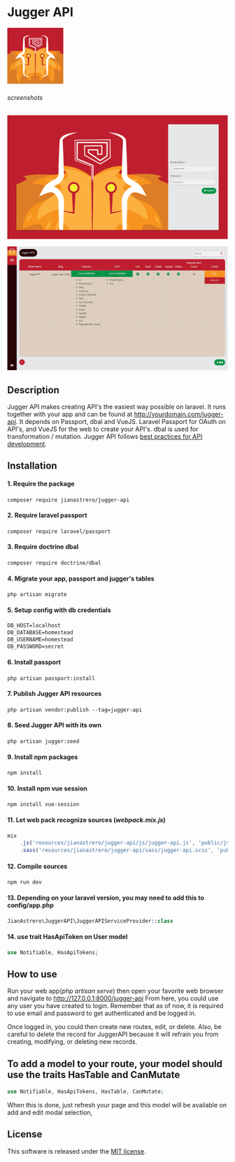 # Jugger API

![Jugger API](src/public/favicon.png)

###### screenshots

![Jugger API](login-screenshot.png)

![Jugger API](home-screenshot.png)

## Description
Jugger API makes creating API's the easiest way possible on laravel. It runs together with your app and can be found at http://yourdomain.com/jugger-api. It depends on Passport, dbal and VueJS. Laravel Passport for OAuth on API's, and VueJS for the web to create your API's. dbal is used for transformation / mutation. Jugger API follows [best practices for API development](https://blog.mwaysolutions.com/2014/06/05/10-best-practices-for-better-restful-api/).

## Installation
#### 1. Require the package
`composer require jianastrero/jugger-api`
#### 2. Require laravel passport
`composer require laravel/passport`
#### 3. Require doctrine dbal
`composer require doctrine/dbal`
#### 4. Migrate your app, passport and jugger's tables
`php artisan migrate`
#### 5. Setup config with db credentials
```env
DB_HOST=localhost
DB_DATABASE=homestead
DB_USERNAME=homestead
DB_PASSWORD=secret
```
#### 6. Install passport
`php artisan passport:install`
#### 7. Publish Jugger API resources
`php artisan vendor:publish --tag=jugger-api`
#### 8. Seed Jugger API with its own
`php artisan jugger:seed`
#### 9. Install npm packages
`npm install`
#### 10. Install npm vue session
`npm install vue-session`
#### 11. Let web pack recognize sources (*webpack.mix.js*)
```javascript
mix
    .js('resources/jianastrero/jugger-api/js/jugger-api.js', 'public/js')
    .sass('resources/jianastrero/jugger-api/sass/jugger-api.scss', 'public/css');
```
#### 12. Compile sources
`npm run dev`
#### 13. Depending on your  laravel version, you may need to add this to config/app.php
```php
JianAstrero\JuggerAPI\JuggerAPIServiceProvider::class
```
#### 14. use trait HasApiToken on User model
```php
use Notifiable, HasApiTokens;
```

## How to use
Run your web app(*php artisan serve*) then open your favorite web browser and navigate to http://127.0.0.1:8000/jugger-api
From here, you could use any user you have created to login. Remember that as of now, it is required to use email and password to get authenticated and be logged in.

Once logged in, you could then create new routes, edit, or delete. Also, be careful to delete the record for JuggerAPI because it will refrain you from creating, modifying, or deleting new records.

## To add a model to your route, your model should use the traits HasTable and CanMutate
```php
use Notifiable, HasApiTokens, HasTable, CanMutate;
```
When this is done, just refresh your page and this model will be available on add and edit modal selection,


## License
This software is released under the [MIT license](https://opensource.org/licenses/MIT).
